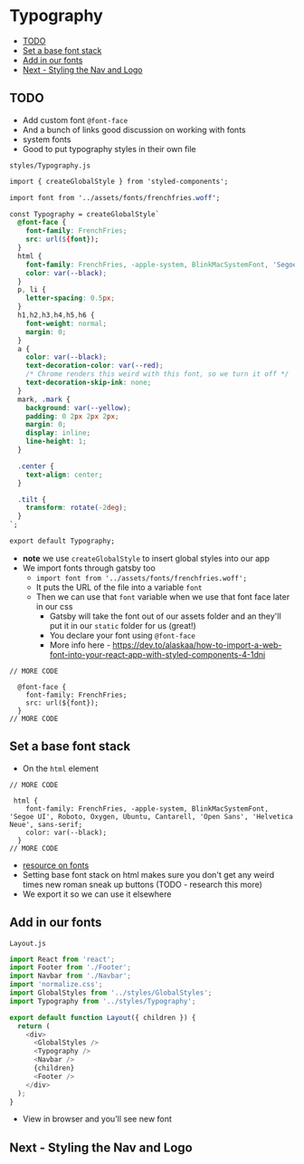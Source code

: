 # Typography
<!-- MarkdownTOC -->

- [TODO](#todo)
- [Set a base font stack](#set-a-base-font-stack)
- [Add in our fonts](#add-in-our-fonts)
- [Next - Styling the Nav and Logo](#next---styling-the-nav-and-logo)

<!-- /MarkdownTOC -->

## TODO
* Add custom font `@font-face`
* And a bunch of links good discussion on working with fonts
* system fonts
* Good to put typography styles in their own file

`styles/Typography.js`

```css
import { createGlobalStyle } from 'styled-components';

import font from '../assets/fonts/frenchfries.woff';

const Typography = createGlobalStyle`
  @font-face {
    font-family: FrenchFries;
    src: url(${font});
  }
  html {
    font-family: FrenchFries, -apple-system, BlinkMacSystemFont, 'Segoe UI', Roboto, Oxygen, Ubuntu, Cantarell, 'Open Sans', 'Helvetica Neue', sans-serif;
    color: var(--black);
  }
  p, li {
    letter-spacing: 0.5px;
  }
  h1,h2,h3,h4,h5,h6 {
    font-weight: normal;
    margin: 0;
  }
  a {
    color: var(--black);
    text-decoration-color: var(--red);
    /* Chrome renders this weird with this font, so we turn it off */
    text-decoration-skip-ink: none;
  }
  mark, .mark {
    background: var(--yellow);
    padding: 0 2px 2px 2px;
    margin: 0;
    display: inline;
    line-height: 1;
  }

  .center {
    text-align: center;
  }

  .tilt {
    transform: rotate(-2deg);
  }
`;

export default Typography;
```

* **note** we use `createGlobalStyle` to insert global styles into our app
* We import fonts through gatsby too
    - `import font from '../assets/fonts/frenchfries.woff';`
    - It puts the URL of the file into a variable `font`
    - Then we can use that `font` variable when we use that font face later in our css
        + Gatsby will take the font out of our assets folder and an they'll put it in our `static` folder for us (great!)
        + You declare your font using `@font-face`
        + More info here - https://dev.to/alaskaa/how-to-import-a-web-font-into-your-react-app-with-styled-components-4-1dni

```
// MORE CODE

  @font-face {
    font-family: FrenchFries;
    src: url(${font});
  }
// MORE CODE
```

## Set a base font stack
* On the `html` element

```
// MORE CODE

 html {
    font-family: FrenchFries, -apple-system, BlinkMacSystemFont, 'Segoe UI', Roboto, Oxygen, Ubuntu, Cantarell, 'Open Sans', 'Helvetica Neue', sans-serif;
    color: var(--black);
  }
// MORE CODE
```

* [resource on fonts](https://www.internetingishard.com/html-and-css/web-typography/)
* Setting base font stack on html makes sure you don't get any weird times new roman sneak up buttons (TODO - research this more)
* We export it so we can use it elsewhere

## Add in our fonts
`Layout.js`

```js
import React from 'react';
import Footer from './Footer';
import Navbar from './Navbar';
import 'normalize.css';
import GlobalStyles from '../styles/GlobalStyles';
import Typography from '../styles/Typography';

export default function Layout({ children }) {
  return (
    <div>
      <GlobalStyles />
      <Typography />
      <Navbar />
      {children}
      <Footer />
    </div>
  );
}
```

* View in browser and you'll see new font

## Next - Styling the Nav and Logo

